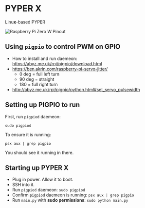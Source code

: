 # PYPER X
Linu**x**-based PYPER

![Raspberry Pi Zero W Pinout](https://i.stack.imgur.com/yHddo.png)

## Using `pigpio` to control PWM on GPIO
- How to install and run daemeon: https://abyz.me.uk/rpi/pigpio/download.html
- https://ben.akrin.com/raspberry-pi-servo-jitter/
    - 0 deg = full left turn
    - 90 deg = straight
    - 180 = full right turn
- http://abyz.me.uk/rpi/pigpio/python.html#set_servo_pulsewidth

## Setting up PIGPIO to run
First, run `pigpiod` daemeon:
```
sudo pigpiod
```

To ensure it is running:
```
psx aux | grep pigpio
```
You should see it running in there.

## Starting up PYPER X
- Plug in power. Allow it to boot.
- SSH into it.
- Run `pigpiod` daemeon: `sudo pigpiod`
- Confirm `pigpiod` daemeon is running: `psx aux | grep pigpio`
- Run `main.py` with **sudo permissions**: `sudo python main.py`